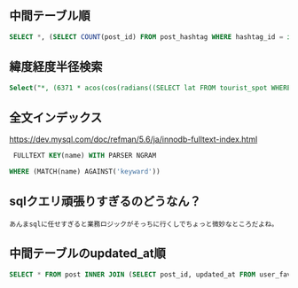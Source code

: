## 中間テーブル順

```sql
SELECT *, (SELECT COUNT(post_id) FROM post_hashtag WHERE hashtag_id = id) AS rank, (SELECT COUNT(review_id) FROM review_hashtag WHERE hashtag_id = id) AS foo FROM hashtag WHERE id IN (SELECT id FROM category_hashtag WHERE category_id = 1) ORDER BY rank + foo;
```

## 緯度経度半径検索

```sql
Select("*, (6371 * acos(cos(radians((SELECT lat FROM tourist_spot WHERE id = ?)))* cos(radians(lat))* cos(radians(lng) - radians((SELECT lng FROM tourist_spot WHERE id = ?)))+ sin(radians((SELECT lat FROM tourist_spot WHERE id = ?)))* sin(radians(lat)))) AS distance", query.ID, query.ID, query.ID).Having("distance <= ?", 5).Order("distance")
```

## 全文インデックス

https://dev.mysql.com/doc/refman/5.6/ja/innodb-fulltext-index.html

```sql
 FULLTEXT KEY(name) WITH PARSER NGRAM
```

```sql
WHERE (MATCH(name) AGAINST('keyward'))
```

## sqlクエリ頑張りすぎるのどうなん？
```
あんまsqlに任せすぎると業務ロジックがそっちに行くしでちょっと微妙なところだよね。
```

## 中間テーブルのupdated_at順

```sql
SELECT * FROM post INNER JOIN (SELECT post_id, updated_at FROM user_favorite_post WHERE user_id = 1) hoge ON post.id = hoge.post_id ORDER BY hoge.`updated_at` DESC;
```